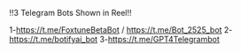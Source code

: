 ‼️3 Telegram Bots Shown in Reel‼️

1-https://t.me/FoxtuneBetaBot / https://t.me/Bot_2525_bot
2- https://t.me/botifyai_bot
3-https://t.me/GPT4Telegrambot

